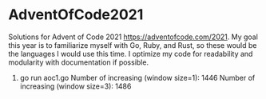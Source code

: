 # AdventOfCode2021
Solutions for Advent of Code 2021 https://adventofcode.com/2021. My goal this year is to familiarize
myself with Go, Ruby, and Rust, so these would be the languages I would use this time. I optimize
my code for readability and modularity with documentation if possible.

1. go run aoc1.go
Number of increasing (window size=1): 1446
Number of increasing (window size=3): 1486